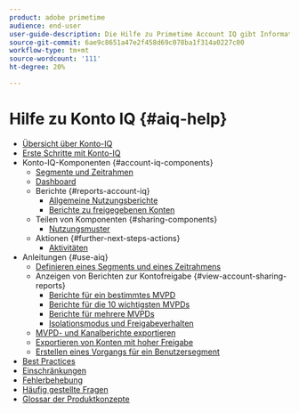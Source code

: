 ```yaml
---
product: adobe primetime
audience: end-user
user-guide-description: Die Hilfe zu Primetime Account IQ gibt Informationen zu den Komponenten von Account IQ und führt Sie durch Touren, die die Verwendung der verschiedenen Komponenten erklären.
source-git-commit: 6ae9c8651a47e2f458d69c078ba1f314a0227c00
workflow-type: tm+mt
source-wordcount: '111'
ht-degree: 20%

---
```


# Hilfe zu Konto IQ {#aiq-help}

+ [Übersicht über Konto-IQ](/help/AccountIQ/home.md)
+ [Erste Schritte mit Konto-IQ](/help/AccountIQ/get-started.md)
+ Konto-IQ-Komponenten {#account-iq-components}
   + [Segmente und Zeitrahmen](/help/AccountIQ/segments-timeframe.md)
   + [Dashboard](/help/AccountIQ/dashboard.md)
   + Berichte {#reports-account-iq}
      + [Allgemeine Nutzungsberichte](/help/AccountIQ/general-usage-reports.md)
      + [Berichte zu freigegebenen Konten](/help/AccountIQ/shared-acc-reports.md)
   + Teilen von Komponenten {#sharing-components}
      + [Nutzungsmuster](/help/AccountIQ/usage-patterns.md)
   + Aktionen {#further-next-steps-actions}
      + [Aktivitäten](/help/AccountIQ/operations.md)
+ Anleitungen {#use-aiq}
   + [Definieren eines Segments und eines Zeitrahmens](/help/AccountIQ/howto-select-segment-timeframe.md)
   + Anzeigen von Berichten zur Kontofreigabe {#view-account-sharing-reports}
      + [Berichte für ein bestimmtes MVPD](/help/AccountIQ/reports-for-specific-mvpds.md)
      + [Berichte für die 10 wichtigsten MVPDs](/help/AccountIQ/top-10-mvpd-reports.md)
      + [Berichte für mehrere MVPDs](viewrep-multiple-mvpd-channel.md)
      + [Isolationsmodus und Freigabeverhalten](/help/AccountIQ/isolation-mode.md)
   + [MVPD- und Kanalberichte exportieren](/help/AccountIQ/export-segment-metrics.md)
   + [Exportieren von Konten mit hoher Freigabe](/help/AccountIQ/export-acc-information.md)
   + [Erstellen eines Vorgangs für ein Benutzersegment](/help/AccountIQ/operation-affecting-user-segment.md)
+ [Best Practices](/help/AccountIQ/best-practices.md)
+ [Einschränkungen](/help/AccountIQ/limitations.md)
+ [Fehlerbehebung](/help/AccountIQ/troubleshoot.md)
+ [Häufig gestellte Fragen](/help/AccountIQ/faq.md)
+ [Glossar der Produktkonzepte](/help/AccountIQ/product-concepts.md)